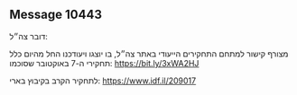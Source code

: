 ## Message 10443

דובר צה״ל: 

מצורף קישור למתחם התחקירים הייעודי באתר צה״ל, בו יוצגו ויעודכנו החל מהיום כלל תחקירי ה-7 באוקטובר שסוכמו: https://bit.ly/3xWA2HJ

לתחקיר הקרב בקיבוץ בארי: https://www.idf.il/209017


